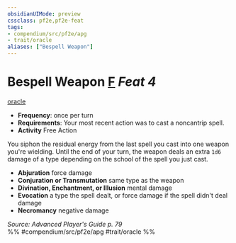 ```yaml
---
obsidianUIMode: preview
cssclass: pf2e,pf2e-feat
tags:
- compendium/src/pf2e/apg
- trait/oracle
aliases: ["Bespell Weapon"]
---
```

# Bespell Weapon  [F](../../Rules/core-rulebook/chapter-9-playing-the-game.md#Actions "Free Action") *Feat 4*  
[oracle](../../Rules/traits/oracle-apg.md)  

- **Frequency**: once per turn
- **Requirements**: Your most recent action was to cast a noncantrip spell.
- **Activity** Free Action

You siphon the residual energy from the last spell you cast into one weapon you're wielding. Until the end of your turn, the weapon deals an extra `1d6` damage of a type depending on the school of the spell you just cast.

- **Abjuration** force damage
- **Conjuration or Transmutation** same type as the weapon
- **Divination, Enchantment, or Illusion** mental damage
- **Evocation** a type the spell dealt, or force damage if the spell didn't deal damage
- **Necromancy** negative damage

*Source: Advanced Player's Guide p. 79*  
%% #compendium/src/pf2e/apg #trait/oracle %%